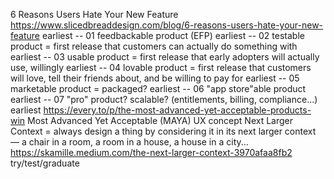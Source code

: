 6 Reasons Users Hate Your New Feature https://www.slicedbreaddesign.com/blog/6-reasons-users-hate-your-new-feature
earliest -- 01 feedbackable product (EFP)
earliest -- 02 testable product = first release that customers can actually do something with
earliest -- 03 usable product = first release that early adopters will actually use, willingly
earliest -- 04 lovable product = first release that customers will love, tell their friends about, and be willing to pay for
earliest -- 05 marketable product = packaged?
earliest -- 06 "app store"able product
earliest -- 07 "pro" product? scalable? (entitlements, billing, compliance...)
earliest https://every.to/p/the-most-advanced-yet-acceptable-products-win
Most Advanced Yet Acceptable (MAYA) UX concept
Next Larger Context = always design a thing by considering it in its next larger context — a chair in a room, a room in a house, a house in a city... https://skamille.medium.com/the-next-larger-context-3970afaa8fb2
try/test/graduate
